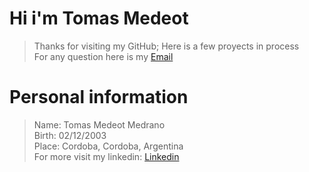 # Hi i'm Tomas Medeot

>Thanks for visiting my GitHub; Here is a few proyects in process  
>For any question here is my [Email]('tomimedeot@gmail.com')

# Personal information
>Name: Tomas Medeot Medrano  
>Birth: 02/12/2003  
>Place: Cordoba, Cordoba, Argentina  
>For more visit my linkedin: [Linkedin]('https://www.linkedin.com/in/tomas-medeot-medrano-a457b4185/')  
